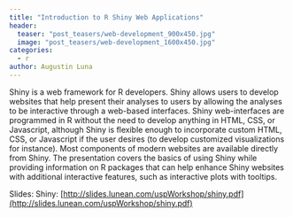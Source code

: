 ```yaml
---
title: "Introduction to R Shiny Web Applications"
header:
  teaser: "post_teasers/web-development_900x450.jpg"
  image: "post_teasers/web-development_1600x450.jpg"
categories:
  - r
author: Augustin Luna  
---
```


Shiny is a web framework for R developers. Shiny allows users to develop websites that help present their analyses to users by allowing the analyses to be interactive through a web-based interfaces. Shiny web-interfaces are programmed in R without the need to develop anything in HTML, CSS, or Javascript, although Shiny is flexible enough to incorporate custom HTML, CSS, or Javascript if the user desires (to develop customized visualizations for instance). Most components of modern websites are available directly from Shiny. The presentation covers the basics of using Shiny while providing information on R packages that can help enhance Shiny websites with additional interactive features, such as interactive plots with tooltips.

Slides: Shiny: [http://slides.lunean.com/uspWorkshop/shiny.pdf](http://slides.lunean.com/uspWorkshop/shiny.pdf)

